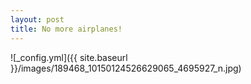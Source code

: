 ```yaml
---
layout: post
title: No more airplanes!
---
```



![_config.yml]({{ site.baseurl }}/images/189468_10150124526629065_4695927_n.jpg)

